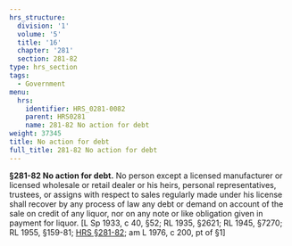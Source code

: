 ```yaml
---
hrs_structure:
  division: '1'
  volume: '5'
  title: '16'
  chapter: '281'
  section: 281-82
type: hrs_section
tags:
  - Government
menu:
  hrs:
    identifier: HRS_0281-0082
    parent: HRS0281
    name: 281-82 No action for debt
weight: 37345
title: No action for debt
full_title: 281-82 No action for debt
---
```

**§281-82 No action for debt.** No person except a licensed manufacturer or licensed wholesale or retail dealer or his heirs, personal representatives, trustees, or assigns with respect to sales regularly made under his license shall recover by any process of law any debt or demand on account of the sale on credit of any liquor, nor on any note or like obligation given in payment for liquor. [L Sp 1933, c 40, §52; RL 1935, §2621; RL 1945, §7270; RL 1955, §159-81; [HRS §281-82](/title-16/chapter-281/section-281-82/); am L 1976, c 200, pt of §1]